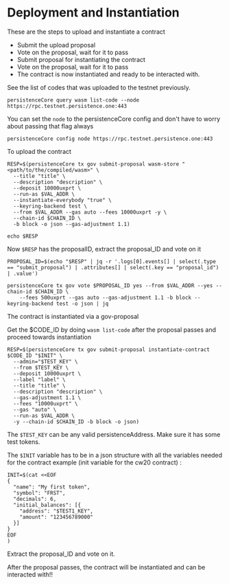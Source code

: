 # Deployment and Instantiation

These are the steps to upload and instantiate a contract

- Submit the upload proposal
- Vote on the proposal, wait for it to pass
- Submit proposal for instantiating the contract
- Vote on the proposal, wait for it to pass
- The contract is now instantiated and ready to be interacted with.

See the list of codes that was uploaded to the testnet previously.
```
persistenceCore query wasm list-code --node https://rpc.testnet.persistence.one:443
```

You can set the `node` to the persistenceCore config and don't have to worry about passing that flag always

```
persistenceCore config node https://rpc.testnet.persistence.one:443
```

To upload the contract

```
RESP=$(persistenceCore tx gov submit-proposal wasm-store "<path/to/the/compiled/wasm>" \
  --title "title" \
  --description "description" \
  --deposit 10000uxprt \
  --run-as $VAL_ADDR \
  --instantiate-everybody "true" \
  --keyring-backend test \
  --from $VAL_ADDR --gas auto --fees 10000uxprt -y \
  --chain-id $CHAIN_ID \
  -b block -o json --gas-adjustment 1.1)
  
echo $RESP 
```

Now `$RESP` has the proposalID, extract the proposal_ID and vote on it

```
PROPOSAL_ID=$(echo "$RESP" | jq -r '.logs[0].events[] | select(.type == "submit_proposal") | .attributes[] | select(.key == "proposal_id") | .value')

persistenceCore tx gov vote $PROPOSAL_ID yes --from $VAL_ADDR --yes --chain-id $CHAIN_ID \
    --fees 500uxprt --gas auto --gas-adjustment 1.1 -b block --keyring-backend test -o json | jq
```

The contract is instantiated via a gov-proposal 

Get the $CODE_ID by doing `wasm list-code` after the proposal passes and proceed towards instantiation

```
RESP=$(persistenceCore tx gov submit-proposal instantiate-contract $CODE_ID "$INIT" \
  --admin="$TEST_KEY" \
  --from $TEST_KEY \
  --deposit 10000uxprt \
  --label "label" \
  --title "title" \
  --description "description" \
  --gas-adjustment 1.1 \
  --fees "10000uxprt" \
  --gas "auto" \
  --run-as $VAL_ADDR \
  -y --chain-id $CHAIN_ID -b block -o json)
```

The `$TEST_KEY` can be any valid persistenceAddress. Make sure it has some test tokens.

The `$INIT` variable has to be in a json structure with all the variables needed for the contract
example (init variable for the cw20 contract) :
```
INIT=$(cat <<EOF
{
  "name": "My first token",
  "symbol": "FRST",
  "decimals": 6,
  "initial_balances": [{
    "address": "$TEST1_KEY",
    "amount": "123456789000"
  }]
}
EOF
)

```


Extract the proposal_ID and vote on it.

After the proposal passes, the contract will be instantiated and can be interacted with!!